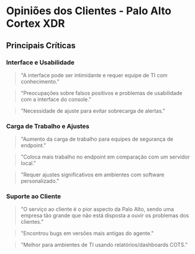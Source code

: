 # Opiniões dos Clientes - Palo Alto Cortex XDR
## Principais Críticas

### Interface e Usabilidade
> "A interface pode ser intimidante e requer equipe de TI com conhecimento."

> "Preocupações sobre falsos positivos e problemas de usabilidade com a interface do console."

> "Necessidade de ajuste para evitar sobrecarga de alertas."

### Carga de Trabalho e Ajustes
> "Aumento da carga de trabalho para equipes de segurança de endpoint."

> "Coloca mais trabalho no endpoint em comparação com um servidor local."

> "Requer ajustes significativos em ambientes com software personalizado."

### Suporte ao Cliente
> "O serviço ao cliente é o pior aspecto da Palo Alto, sendo uma empresa tão grande que não está disposta a ouvir os problemas dos clientes."

> "Encontrou bugs em versões mais antigas do agente."

> "Melhor para ambientes de TI usando relatórios/dashboards COTS."
